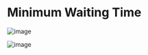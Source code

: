 # Minimum Waiting Time

![image](https://user-images.githubusercontent.com/19383145/172065989-96431b2f-de89-41c0-aa0d-876e0ef139b1.png)

![image](https://user-images.githubusercontent.com/19383145/172066016-18eabd09-a12e-4e93-98f8-6e3a8ae6c739.png)
